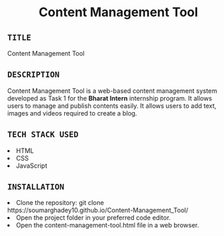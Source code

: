 <h1 align="center">
  <a href="# Content Management Tool"></a>
  Content Management Tool
</h1>

## `TITLE`
Content Management Tool

## `DESCRIPTION`
Content Management Tool is a web-based content management system developed as Task 1 for the **Bharat Intern** internship program. It allows users to manage and publish contents easily. It allows users to add text, images and videos required to create a blog. 

## `TECH STACK USED`
<li>HTML</li>
<li>CSS</li>
<li>JavaScript</li>

## `INSTALLATION`
<li>Clone the repository: git clone https://soumarghadey10.github.io/Content-Management_Tool/ </li>
<li>Open the project folder in your preferred code editor.</li>
<li>Open the content-management-tool.html file in a web browser.</li>
